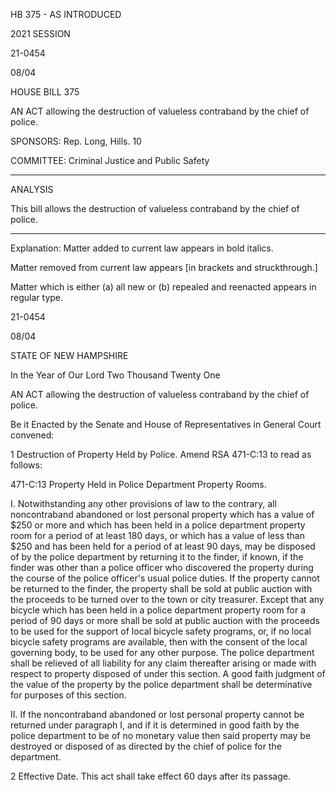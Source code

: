  HB 375 - AS INTRODUCED

 

 

2021 SESSION

 21-0454

 08/04

 

HOUSE BILL 375

 

AN ACT allowing the destruction of valueless contraband by the chief of police.

 

SPONSORS: Rep. Long, Hills. 10

 

COMMITTEE: Criminal Justice and Public Safety

 

-----------------------------------------------------------------

 

ANALYSIS

 

 This bill allows the destruction of valueless contraband by the chief of police.

 

- - - - - - - - - - - - - - - - - - - - - - - - - - - - - - - - - - - - - - - - - - - - - - - - - - - - - - - - - - - - - - - - - - - - - - - - - - - 

 

Explanation: Matter added to current law appears in bold italics.

 Matter removed from current law appears [in brackets and struckthrough.]

 Matter which is either (a) all new or (b) repealed and reenacted appears in regular type.

 21-0454

 08/04

 

STATE OF NEW HAMPSHIRE

 

In the Year of Our Lord Two Thousand Twenty One

 

AN ACT allowing the destruction of valueless contraband by the chief of police.

 

Be it Enacted by the Senate and House of Representatives in General Court convened:

 

 1 Destruction of Property Held by Police. Amend RSA 471-C:13 to read as follows:

 471-C:13 Property Held in Police Department Property Rooms. 

 I. Notwithstanding any other provisions of law to the contrary, all noncontraband abandoned or lost personal property which has a value of $250 or more and which has been held in a police department property room for a period of at least 180 days, or which has a value of less than $250 and has been held for a period of at least 90 days, may be disposed of by the police department by returning it to the finder, if known, if the finder was other than a police officer who discovered the property during the course of the police officer's usual police duties. If the property cannot be returned to the finder, the property shall be sold at public auction with the proceeds to be turned over to the town or city treasurer. Except that any bicycle which has been held in a police department property room for a period of 90 days or more shall be sold at public auction with the proceeds to be used for the support of local bicycle safety programs, or, if no local bicycle safety programs are available, then with the consent of the local governing body, to be used for any other purpose. The police department shall be relieved of all liability for any claim thereafter arising or made with respect to property disposed of under this section. A good faith judgment of the value of the property by the police department shall be determinative for purposes of this section. 

 II. If the noncontraband abandoned or lost personal property cannot be returned under paragraph I, and if it is determined in good faith by the police department to be of no monetary value then said property may be destroyed or disposed of as directed by the chief of police for the department.

 2 Effective Date. This act shall take effect 60 days after its passage.

